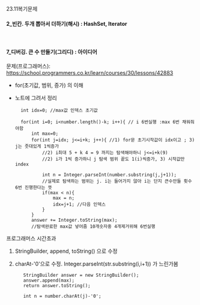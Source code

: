 23.11복기문제

#### 2_빈칸. 두개 뽑아서 더하기(해시) : HashSet, Iterator

        
<br>


#### 7_디버깅. 큰 수 만들기(그리디) : 아이디어
문제(프로그래머스): https://school.programmers.co.kr/learn/courses/30/lessons/42883 <br>
- for(초기값, 범위, 증가) 의 이해
- 노트에 그려서 정리 
  
        int idx=0; //max값 인덱스 초기값
        
        for(int i=0; i<number.length()-k; i++){ // i 6번실행 :max 6번 채워줘야함
            int max=0;
            for(int j=idx; j<=i+k; j++){ //1) for문 초기시작값이 idx이고 ; 3) j는 줏대있게 1씩증가
                //2) i최대 5 + k 4 = 9 까지는 탐색해야하니 j<=i+k(9)
                //2) i가 1씩 증가하니 j 탐색 범위 끝도 1(i)씩증가, 3) 시작값만 index
                
                int n = Integer.parseInt(number.substring(j,j+1)); 
                //실제로 탐색하는 범위는 j. i는 들어가지 않아 i는 단지 큰수만들 횟수 6번 진행한다는 뜻
                if(max < n){
                    max = n;
                    idx=j+1; //다음 인덱스
                }
            }
            answer += Integer.toString(max); 
            //탐색완료한 max값 넣어줌 10개숫자중 4개제거위해 6번실행

프로그래머스 시간초과
1) StringBuilder, append, toString() 으로 수정
2) charAt-'0'으로 수정. Integer.parseInt(str.substring(i,i+1)) 가 느린가봄

          StringBuilder answer = new StringBuilder();
          answer.append(max); 
          return answer.toString();

          int n = number.charAt(j)-'0'; 



<br>


####
